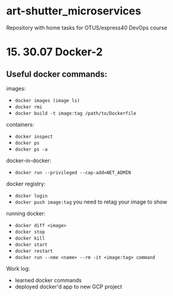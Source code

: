 # art-shutter_microservices

Repository with home tasks for OTUS/express40 DevOps course

# 15. 30.07 Docker-2

## Useful docker commands:

images:
- `docker images (image ls)`
- `docker rmi`
- `docker build -t image:tag /path/to/Dockerfile`

containers:
- `docker inspect`
- `docker ps`
- `docker ps -a`

docker-in-docker:
- `docker run --privileged --cap-add=NET_ADMIN`

docker registry:
- `docker login`
- `docker push image:tag`
you need to retag your image to show

running docker:
- `docker diff <image>`
- `docker stop`
- `docker kill`
- `docker start`
- `docker restart`
- `docker run --nme <name> --rm -it <image:tag> command`

Work log:
- learned docker commands
- deployed docker'd app to new GCP project 

